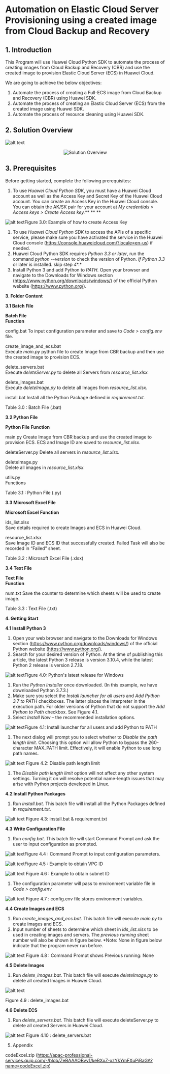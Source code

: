 # **Automation on Elastic Cloud Server Provisioning using a created image from Cloud Backup and Recovery**

## **1. Introduction**

This Program will use Huawei Cloud Python SDK to automate the process of creating images from Cloud Backup and Recovery (CBR) and use the created image to provision Elastic Cloud Server (ECS) in Huawei Cloud.
 
We are going to achieve the below objectives:

1. Automate the process of creating a Full-ECS image from Cloud Backup and Recovery (CBR) using Huawei SDK.
2. Automate the process of creating an Elastic Cloud Server (ECS) from the created image using Huawei SDK.
3. Automate the process of resource cleaning using Huawei SDK.

## **2. Solution Overview**


![alt text](https://github.com/terraform-hwcloud-apac-pso-modules/hwcloud-apac-automation/blob/main/Image/solution_overview.png?raw=true)
<p align="center">
   <img src="https://github.com/terraform-hwcloud-apac-pso-modules/hwcloud-apac-automation/blob/main/Image/solution_overview.png" alt="Solution Overview"/>
</p>


## **3. Prerequisites**

Before getting started, complete the following prerequisites:

1. To use *Huawei Cloud Python SDK*, you must have a Huawei Cloud account as well as the Access Key and Secret Key of the Huawei Cloud account. You can create an Access Key in the Huawei Cloud console. You can obtain the AK/SK pair for your account at *My credentials > Access keys > Create Access key.*** ** **

![alt text](https://github.com/terraform-hwcloud-apac-pso-modules/hwcloud-apac-automation/blob/main/Image/create_credentials.png?raw=true)Figure 3.0: Example of how to create Access Key

1. To use *Huawei Cloud Python SDK* to access the APIs of a specific service, please make sure you have activated the service in the Huawei Cloud console (https://console.huaweicloud.com/?locale=en-us) if needed.
2. Huawei Cloud Python SDK requires *Python 3.3* *or later*, run the command *python --version* to check the version of Python. *If Python 3.3* or later is installed. skip step *4**.*
3. Install Python 3 and add Python to *PATH.* Open your browser and navigate to the Downloads for Windows section (https://www.python.org/downloads/windows/) of the official Python website (https://www.python.org/).

 

**3. Folder Content**

**3.1 Batch File**


**Batch File**	
**Function**

config.bat	To input configuration parameter and save to *Code > config.env* file.

create_image_and_ecs.bat	
Execute *main.py* python file to create Image from CBR backup and then use  the created image to provision ECS.

delete_servers.bat	
Execute *deleteServer.py* to delete all Servers from *resource_list.xlsx.*

delete_images.bat	
Execute *deleteImage.py* to delete all Images from *resource_list.xlsx.*

install.bat	
Install all the Python  Package defined in *requirement.txt.*

Table 3.0 :  Batch File (.bat)

**3.2 Python File**


**Python File**	
**Function**

main.py	
Create Image from CBR backup  and use the created image to provision ECS. ECS and Image ID are saved to *resource_list.xlsx*.

deleteServer.py	
Delete all servers in *resource_list.xlsx.*

deleteImage.py	
Delete all images in *resource_list.xlsx.*

utils.py	
Functions

Table 3.1 :  Python File (.py)

**3.3 Microsoft Excel File**


**Microsoft Excel**	
**Function**

ids_list.xlsx	
Save details required to  create Images and ECS in Huawei Cloud.

resource_list.xlsx	
Save Image ID and ECS ID  that successfully created. Failed Task will also be recorded in “Failed”  sheet.

Table 3.2 :  Microsoft Excel File (.xlsx)

**3.4 Text File**


**Text File**	
**Function**

num.txt	
Save the counter to  determine which sheets will be used to create image.

Table 3.3 :  Text File (.txt)


**4. Getting Start**

**4.1 Install Python 3**

1. Open your web browser and navigate to the Downloads for Windows section (https://www.python.org/downloads/windows/) of the official Python website (https://www.python.org/).
2. Search for your desired version of Python. At the time of publishing this article, the latest Python 3 release is version 3.10.4, while the latest Python 2 release is version 2.7.18.


![alt text](https://github.com/terraform-hwcloud-apac-pso-modules/hwcloud-apac-automation/blob/main/Image/python_latest-version.png?raw=true)Figure 4.0: Python's latest release for Windows


1. Run the *Python Installer* once downloaded. (In this example, we have downloaded Python 3.7.3.)
2. Make sure you select the *Install launcher for all users* and *Add Python 3.7 to PATH* checkboxes. The latter places the interpreter in the execution path. For older versions of Python that do not support the *Add Python to Path* checkbox. See Figure 4.1.
3. Select *Install Now* – the recommended installation options.


![alt text](https://github.com/terraform-hwcloud-apac-pso-modules/hwcloud-apac-automation/blob/main/Image/python_path_config.png?raw=true)Figure 4.1:  Install launcher for all users and add Python to PATH



1. The next dialog will prompt you to select whether to *Disable the path length limit*. Choosing this option will allow Python to bypass the 260-character MAX_PATH limit. Effectively, it will enable Python to use long path names.


![alt text](https://github.com/terraform-hwcloud-apac-pso-modules/hwcloud-apac-automation/blob/main/Image/python_max_length_config.png?raw=true)
Figure 4.2: Disable path length limit


1. The *Disable path length* *limit* option will not affect any other system settings. Turning it on will resolve potential name-length issues that may arise with Python projects developed in Linux.



**4.2 Install Python Packages**

1. Run *install.bat.* This batch file will install all the Python Packages defined in *requirement.txt.*


![alt text](https://github.com/terraform-hwcloud-apac-pso-modules/hwcloud-apac-automation/blob/main/Image/install_bat.png?raw=true)
Figure 4.3: install.bat & requirement.txt


**4.3 Write Configuration File**

1. Run *config.bat*. This batch file will start Command Prompt and ask the user to input configuration as prompted.


![alt text](https://github.com/terraform-hwcloud-apac-pso-modules/hwcloud-apac-automation/blob/main/Image/cmd_config.png?raw=true)Figure 4.4 : Command Prompt to input configuration parameters.


![alt text](https://github.com/terraform-hwcloud-apac-pso-modules/hwcloud-apac-automation/blob/main/Image/get_vpc_id.png?raw=true)Figure 4.5 : Example to obtain VPC ID

![alt text](https://github.com/terraform-hwcloud-apac-pso-modules/hwcloud-apac-automation/blob/main/Image/get_subnet_id.png?raw=true)
Figure 4.6 : Example to obtain subnet ID


1. The configuration parameter will pass to environment variable file in *Code > config.env*


![alt text](https://github.com/terraform-hwcloud-apac-pso-modules/hwcloud-apac-automation/blob/main/Image/config_env.png?raw=true)
Figure 4.7 : config.env file stores environment variables.


**4.4 Create Images and ECS**

1. Run *create_images_and_ecs.bat.* This batch file will execute *main.py* to create images and ECS.
2. Input number of sheets to determine which sheet in *ids_list.xlsx* to be used in creating images and servers. The *previous running* sheet number will also be shown in figure below. *Note: None in figure below indicate that the program never run before.


![alt text](https://github.com/terraform-hwcloud-apac-pso-modules/hwcloud-apac-automation/blob/main/Image/cmd.png?raw=true)
Figure 4.8 : Command Prompt shows Previous running: None


**4.5 Delete Images**

1. Run *delete_images.bat*. This batch file will execute *deleteImage.py* to delete all created Images in Huawei Cloud.


![alt text](https://github.com/terraform-hwcloud-apac-pso-modules/hwcloud-apac-automation/blob/main/Image/delete_image_bat.png?raw=true)

Figure 4.9 : delete_images.bat


**4.6 Delete ECS**

1.  Run *delete_servers.bat.* This batch file will execute deleteServer.py to delete all created Servers in Huawei Cloud. 


![alt text](https://github.com/terraform-hwcloud-apac-pso-modules/hwcloud-apac-automation/blob/main/Image/delete_server_bat.png?raw=true)
                                            Figure 4.10 :  delete_servers.bat


 

5. Appendix 

codeExcel.zip (https://apac-professional-services.quip.com/-/blob/ZeBAAAOBvv1/keRXxZ-xzYkYmFXuPjRaGA?name=codeExcel.zip) 
